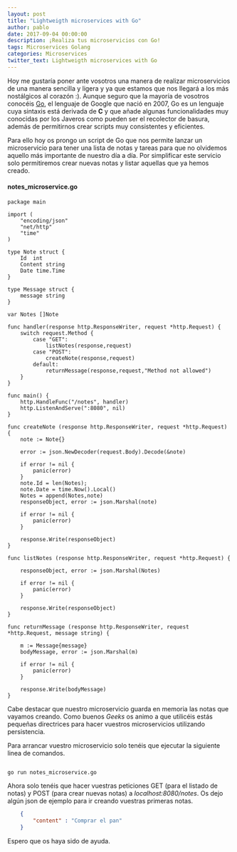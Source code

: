 ```yaml
---
layout: post
title: "Lightweigth microservices with Go"
author: pablo
date: 2017-09-04 00:00:00
description: ¡Realiza tus microservicios con Go!
tags: Microservices Golang 
categories: Microservices
twitter_text: Lightweigth microservices with Go
---
```


Hoy me gustaría poner ante vosotros una manera de realizar microservicios de una manera sencilla y ligera y ya que estamos que nos llegará a los más nostálgicos al corazón :). Aunque seguro que la mayoría de vosotros conocéis [Go](https://golang.org/), el lenguaje de Google que nació en 2007, Go es un lenguaje cuya sintaxis está derivada de **C** y que añade algunas funcionalidades muy conocidas por los Javeros como pueden ser el recolector de basura, además de permitirnos crear scripts muy consistentes y eficientes.

Para ello hoy os prongo un script de Go que nos permite lanzar un microservicio para tener una lista de notas y tareas para que no olvidemos aquello más importante de nuestro día a día. Por simplificar este servicio solo permitiremos crear nuevas notas y listar aquellas que ya hemos creado.

#### notes_microservice.go

```golang
package main

import (
    "encoding/json"
    "net/http"
    "time"
)

type Note struct {
	Id	int
	Content string
	Date time.Time
}

type Message struct {
	message string
}

var Notes []Note

func handler(response http.ResponseWriter, request *http.Request) {
    switch request.Method {
		case "GET":
			listNotes(response,request)
		case "POST":
			createNote(response,request)
		default:
			returnMessage(response,request,"Method not allowed")
	}
}
 
func main() {
    http.HandleFunc("/notes", handler)
    http.ListenAndServe(":8080", nil)
}
 
func createNote (response http.ResponseWriter, request *http.Request) {
	note := Note{}
	
	error := json.NewDecoder(request.Body).Decode(&note)
		
	if error != nil {
		panic(error)
	}
	note.Id = len(Notes);
	note.Date = time.Now().Local()
	Notes = append(Notes,note)
	responseObject, error := json.Marshal(note)
	
	if error != nil {
		panic(error)
	}
	
    response.Write(responseObject)
}

func listNotes (response http.ResponseWriter, request *http.Request) {
	
	responseObject, error := json.Marshal(Notes)
	
	if error != nil {
		panic(error)
	}
	
    response.Write(responseObject)
}

func returnMessage (response http.ResponseWriter, request *http.Request, message string) {
 
    m := Message{message}
    bodyMessage, error := json.Marshal(m)

    if error != nil {
        panic(error)
    }
	
    response.Write(bodyMessage)
}
```

Cabe destacar que nuestro microservicio guarda en memoria las notas que vayamos creando. Como buenos *Geeks* os animo a que utilicéis estás pequeñas directrices para hacer vuestros microservicios utilizando persistencia.

Para arrancar vuestro microservicio solo tenéis que ejecutar la siguiente linea de comandos.

```shell

go run notes_microservice.go

```

Ahora solo tenéis que hacer vuestras peticiones GET (para el listado de notas) y POST (para crear nuevas notas) a *localhost:8080/notes*. Os dejo algún json de ejemplo para ir creando vuestras primeras notas.

```json
	{
        "content" : "Comprar el pan"
    }
```

Espero que os haya sido de ayuda.



